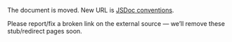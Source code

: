 The document is moved.
New URL is [JSDoc conventions](../../../library/frontend/conventions--js).

Please report/fix a broken link on the external source — we’ll remove these stub/redirect pages soon.
